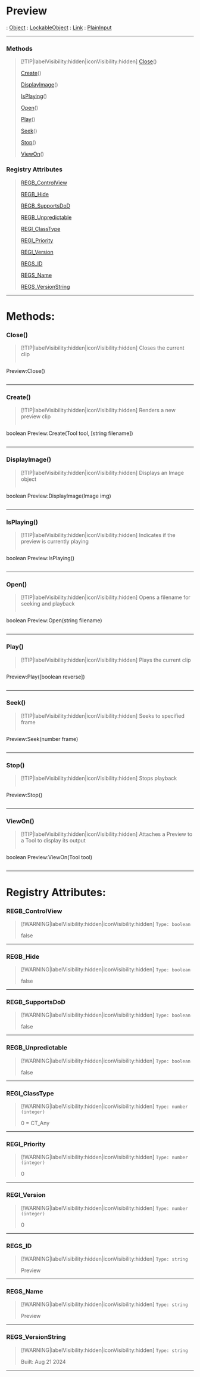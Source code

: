 # Preview
 : [Object](Object.md) : [LockableObject](LockableObject.md) : [Link](Link.md) : [PlainInput](PlainInput.md)
___
### Methods  
> [!TIP|labelVisibility:hidden|iconVisibility:hidden]
> [Close](#Close)()
>
> [Create](#Create)()
>
> [DisplayImage](#DisplayImage)()
>
> [IsPlaying](#IsPlaying)()
>
> [Open](#Open)()
>
> [Play](#Play)()
>
> [Seek](#Seek)()
>
> [Stop](#Stop)()
>
> [ViewOn](#ViewOn)()
>
### Registry Attributes
> [REGB_ControlView](#REGB_ControlView)
>
> [REGB_Hide](#REGB_Hide)
>
> [REGB_SupportsDoD](#REGB_SupportsDoD)
>
> [REGB_Unpredictable](#REGB_Unpredictable)
>
> [REGI_ClassType](#REGI_ClassType)
>
> [REGI_Priority](#REGI_Priority)
>
> [REGI_Version](#REGI_Version)
>
> [REGS_ID](#REGS_ID)
>
> [REGS_Name](#REGS_Name)
>
> [REGS_VersionString](#REGS_VersionString)
>
___

# Methods: <!-- {docsify-ignore} -->

### Close()
> [!TIP|labelVisibility:hidden|iconVisibility:hidden]
> Closes the current clip
>
> ```php
 Preview:Close()
> ```
>
___

### Create()
> [!TIP|labelVisibility:hidden|iconVisibility:hidden]
> Renders a new preview clip
>
> ```php
boolean Preview:Create(Tool tool, [string filename])
> ```
>
___

### DisplayImage()
> [!TIP|labelVisibility:hidden|iconVisibility:hidden]
> Displays an Image object
>
> ```php
boolean Preview:DisplayImage(Image img)
> ```
>
___

### IsPlaying()
> [!TIP|labelVisibility:hidden|iconVisibility:hidden]
> Indicates if the preview is currently playing
>
> ```php
boolean Preview:IsPlaying()
> ```
>
___

### Open()
> [!TIP|labelVisibility:hidden|iconVisibility:hidden]
> Opens a filename for seeking and playback
>
> ```php
boolean Preview:Open(string filename)
> ```
>
___

### Play()
> [!TIP|labelVisibility:hidden|iconVisibility:hidden]
> Plays the current clip
>
> ```php
 Preview:Play([boolean reverse])
> ```
>
___

### Seek()
> [!TIP|labelVisibility:hidden|iconVisibility:hidden]
> Seeks to specified frame
>
> ```php
 Preview:Seek(number frame)
> ```
>
___

### Stop()
> [!TIP|labelVisibility:hidden|iconVisibility:hidden]
> Stops playback
>
> ```php
 Preview:Stop()
> ```
>
___

### ViewOn()
> [!TIP|labelVisibility:hidden|iconVisibility:hidden]
> Attaches a Preview to a Tool to display its output
>
> ```php
boolean Preview:ViewOn(Tool tool)
> ```
>
___


# Registry Attributes: <!-- {docsify-ignore} -->

### REGB_ControlView
> [!WARNING|labelVisibility:hidden|iconVisibility:hidden]
> `Type: boolean`
>
> false
>
___

### REGB_Hide
> [!WARNING|labelVisibility:hidden|iconVisibility:hidden]
> `Type: boolean`
>
> false
>
___

### REGB_SupportsDoD
> [!WARNING|labelVisibility:hidden|iconVisibility:hidden]
> `Type: boolean`
>
> false
>
___

### REGB_Unpredictable
> [!WARNING|labelVisibility:hidden|iconVisibility:hidden]
> `Type: boolean`
>
> false
>
___

### REGI_ClassType
> [!WARNING|labelVisibility:hidden|iconVisibility:hidden]
> `Type: number (integer)`
>
> 0 = CT_Any
>
___

### REGI_Priority
> [!WARNING|labelVisibility:hidden|iconVisibility:hidden]
> `Type: number (integer)`
>
> 0
>
___

### REGI_Version
> [!WARNING|labelVisibility:hidden|iconVisibility:hidden]
> `Type: number (integer)`
>
> 0
>
___

### REGS_ID
> [!WARNING|labelVisibility:hidden|iconVisibility:hidden]
> `Type: string`
>
> Preview
>
___

### REGS_Name
> [!WARNING|labelVisibility:hidden|iconVisibility:hidden]
> `Type: string`
>
> Preview
>
___

### REGS_VersionString
> [!WARNING|labelVisibility:hidden|iconVisibility:hidden]
> `Type: string`
>
> Built: Aug 21 2024
>
___

